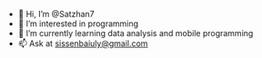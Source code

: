 - 👋 Hi, I’m @Satzhan7
- 👀 I’m interested in programming
- 🌱 I’m currently learning data analysis and mobile programming
- 📫 Ask at sissenbaiuly@gmail.com

<!---
--->
